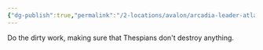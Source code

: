 ```yaml
---
{"dg-publish":true,"permalink":"/2-locations/avalon/arcadia-leader-atlas-the-barron-purple/"}
---
```


Do the dirty work, making sure that Thespians don't destroy anything.